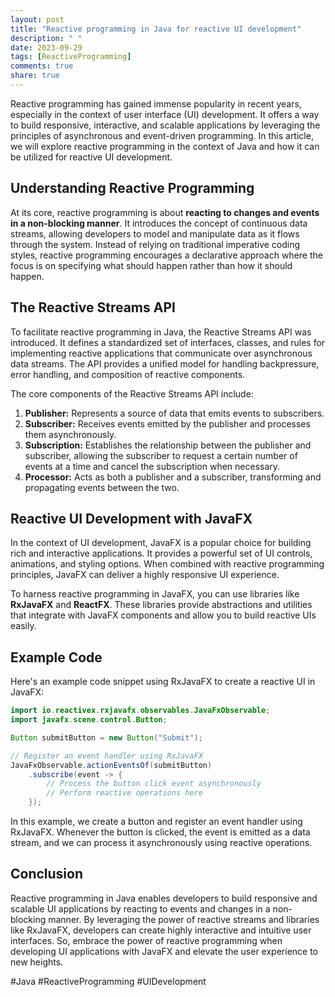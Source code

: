 ```yaml
---
layout: post
title: "Reactive programming in Java for reactive UI development"
description: " "
date: 2023-09-29
tags: [ReactiveProgramming]
comments: true
share: true
---
```


Reactive programming has gained immense popularity in recent years, especially in the context of user interface (UI) development. It offers a way to build responsive, interactive, and scalable applications by leveraging the principles of asynchronous and event-driven programming. In this article, we will explore reactive programming in the context of Java and how it can be utilized for reactive UI development.

## Understanding Reactive Programming

At its core, reactive programming is about **reacting to changes and events in a non-blocking manner**. It introduces the concept of continuous data streams, allowing developers to model and manipulate data as it flows through the system. Instead of relying on traditional imperative coding styles, reactive programming encourages a declarative approach where the focus is on specifying what should happen rather than how it should happen.

## The Reactive Streams API

To facilitate reactive programming in Java, the Reactive Streams API was introduced. It defines a standardized set of interfaces, classes, and rules for implementing reactive applications that communicate over asynchronous data streams. The API provides a unified model for handling backpressure, error handling, and composition of reactive components.

The core components of the Reactive Streams API include:

1. **Publisher:** Represents a source of data that emits events to subscribers.
2. **Subscriber:** Receives events emitted by the publisher and processes them asynchronously.
3. **Subscription:** Establishes the relationship between the publisher and subscriber, allowing the subscriber to request a certain number of events at a time and cancel the subscription when necessary.
4. **Processor:** Acts as both a publisher and a subscriber, transforming and propagating events between the two.

## Reactive UI Development with JavaFX

In the context of UI development, JavaFX is a popular choice for building rich and interactive applications. It provides a powerful set of UI controls, animations, and styling options. When combined with reactive programming principles, JavaFX can deliver a highly responsive UI experience.

To harness reactive programming in JavaFX, you can use libraries like **RxJavaFX** and **ReactFX**. These libraries provide abstractions and utilities that integrate with JavaFX components and allow you to build reactive UIs easily.

## Example Code

Here's an example code snippet using RxJavaFX to create a reactive UI in JavaFX:

```java
import io.reactivex.rxjavafx.observables.JavaFxObservable;
import javafx.scene.control.Button;

Button submitButton = new Button("Submit");

// Register an event handler using RxJavaFX
JavaFxObservable.actionEventsOf(submitButton)
    .subscribe(event -> {
        // Process the button click event asynchronously
        // Perform reactive operations here
    });
```

In this example, we create a button and register an event handler using RxJavaFX. Whenever the button is clicked, the event is emitted as a data stream, and we can process it asynchronously using reactive operations.

## Conclusion

Reactive programming in Java enables developers to build responsive and scalable UI applications by reacting to events and changes in a non-blocking manner. By leveraging the power of reactive streams and libraries like RxJavaFX, developers can create highly interactive and intuitive user interfaces. So, embrace the power of reactive programming when developing UI applications with JavaFX and elevate the user experience to new heights.

#Java #ReactiveProgramming #UIDevelopment